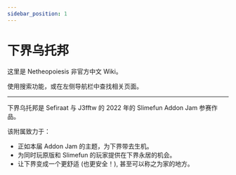 ```yaml
---
sidebar_position: 1
---
```


# 下界乌托邦

这里是 Netheopoiesis 非官方中文 Wiki。

使用搜索功能，或在左侧导航栏中查找相关页面。

---

下界乌托邦是 Sefiraat 与 J3fftw 的 2022 年的 Slimefun Addon Jam 参赛作品。

该附属致力于：

- 正如本届 Addon Jam 的主题，为下界带去生机。
- 为同时玩原版和 Slimefun 的玩家提供在下界永居的机会。
- 让下界变成一个更舒适 (也更安全！), 甚至可以称之为家的地方。
